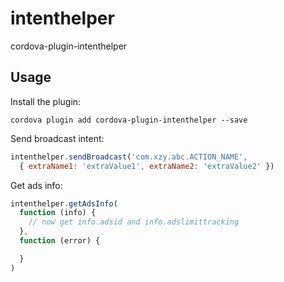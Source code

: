 # intenthelper
cordova-plugin-intenthelper

## Usage

Install the plugin:

```
cordova plugin add cordova-plugin-intenthelper --save
```

Send broadcast intent:

```js
intenthelper.sendBroadcast('com.xzy.abc.ACTION_NAME',
  { extraName1: 'extraValue1', extraName2: 'extraValue2' })
```

Get ads info:

```js
intenthelper.getAdsInfo(
  function (info) {
    // now get info.adsid and info.adslimittracking
  },
  function (error) {

  }
)
```
